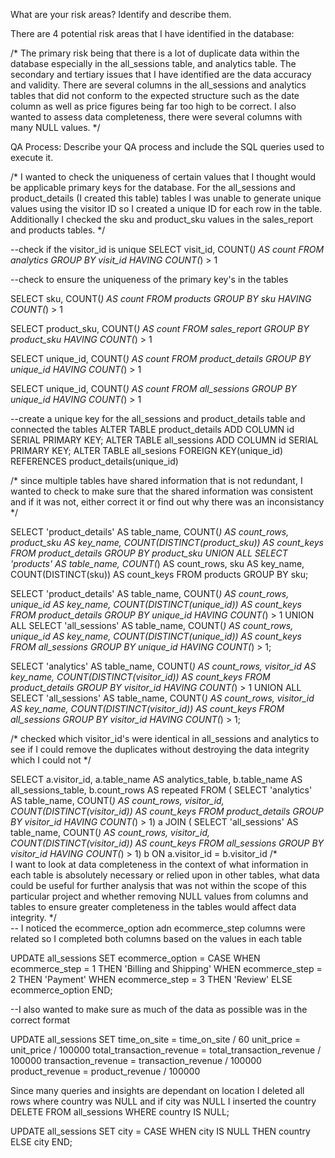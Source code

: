 What are your risk areas? Identify and describe them.

There are 4 potential risk areas that I have identified in the database:

/*
The primary risk being that there is a lot of duplicate data within the database especially in the all_sessions table, and analytics table. The secondary and tertiary issues that I have identified are the data accuracy and validity. There are several columns in the all_sessions and analytics tables that did not conform to the expected structure such as the date column as well as price figures being far too high to be correct. I also wanted to assess data completeness, there were several columns with many NULL values. 
*/


QA Process:
Describe your QA process and include the SQL queries used to execute it.

/*
I wanted to check the uniqueness of certain values that I thought would be applicable primary keys for the database. 
For the all_sessions and product_details (I created this table) tables I was unable to generate unique values using the visitor ID so I created a unique ID for each row in the table. Additionally I checked the sku and product_sku values in the sales_report and products tables. 
*/

--check if the visitor_id is unique
SELECT visit_id, COUNT(*) AS count 
FROM analytics 
GROUP BY visit_id
HAVING COUNT(*) > 1

--check to ensure the uniqueness of the primary key's in the tables

SELECT sku, COUNT(*) AS count 
FROM products
GROUP BY sku
HAVING COUNT(*) > 1

SELECT product_sku, COUNT(*) AS count 
FROM sales_report
GROUP BY product_sku
HAVING COUNT(*) > 1

SELECT unique_id, COUNT(*) AS count 
FROM product_details
GROUP BY unique_id
HAVING COUNT(*) > 1

SELECT unique_id, COUNT(*) AS count 
FROM all_sessions
GROUP BY unique_id
HAVING COUNT(*) > 1

--create a unique key for the all_sessions and product_details table and connected the tables 
ALTER TABLE product_details ADD COLUMN id SERIAL PRIMARY KEY;
ALTER TABLE all_sessions ADD COLUMN id SERIAL PRIMARY KEY;
ALTER TABLE all_sesions FOREIGN KEY(unique_id) REFERENCES product_details(unique_id)

/*
since multiple tables have shared information that is not redundant, I wanted to check to make sure that the shared information was consistent and if it was not, either correct it or find out why there was an inconsistancy
*/

SELECT 'product_details' AS table_name,
	   COUNT(*) AS count_rows, 
	   product_sku AS key_name,
	   COUNT(DISTINCT(product_sku)) AS count_keys
FROM product_details
GROUP BY product_sku
UNION ALL
SELECT 'products' AS table_name,
	   COUNT(*) AS count_rows, 
	   sku AS key_name,
	   COUNT(DISTINCT(sku)) AS count_keys
FROM products
GROUP BY sku;


SELECT 'product_details' AS table_name,
	   COUNT(*) AS count_rows, 
	   unique_id AS key_name,
	   COUNT(DISTINCT(unique_id)) AS count_keys
FROM product_details
GROUP BY unique_id
HAVING COUNT(*) > 1
UNION ALL
SELECT 'all_sessions' AS table_name,
	   COUNT(*) AS count_rows, 
	   unique_id AS key_name,
	   COUNT(DISTINCT(unique_id)) AS count_keys
FROM all_sessions
GROUP BY unique_id
HAVING COUNT(*) > 1;


SELECT 'analytics' AS table_name,
	   COUNT(*) AS count_rows, 
	   visitor_id AS key_name,
	   COUNT(DISTINCT(visitor_id)) AS count_keys
FROM product_details
GROUP BY visitor_id
HAVING COUNT(*) > 1
UNION ALL
SELECT 'all_sessions' AS table_name,
	   COUNT(*) AS count_rows, 
	   visitor_id AS key_name,
	   COUNT(DISTINCT(visitor_id)) AS count_keys
FROM all_sessions
GROUP BY visitor_id
HAVING COUNT(*) > 1;

/*
checked which visitor_id's were identical in all_sessions and analytics to see if I could remove the duplicates without destroying the data integrity which I could not
*/

SELECT a.visitor_id, a.table_name AS analytics_table, b.table_name AS all_sessions_table, b.count_rows AS repeated
	FROM (
		SELECT 'analytics' AS table_name,
			   COUNT(*) AS count_rows, 
			   visitor_id,
			   COUNT(DISTINCT(visitor_id)) AS count_keys
		FROM product_details
		GROUP BY visitor_id
		HAVING COUNT(*) > 1) a
	JOIN (
		SELECT 'all_sessions' AS table_name,
			   COUNT(*) AS count_rows, 
			   visitor_id,
			   COUNT(DISTINCT(visitor_id)) AS count_keys
		FROM all_sessions
		GROUP BY visitor_id
		HAVING COUNT(*) > 1) b
	ON a.visitor_id = b.visitor_id
/*  
I want to look at data completeness in the context of what information in each table is absolutely necessary or relied upon in other tables, what data could be useful for further analysis that was not within the scope of this particular project and whether removing NULL values from columns and tables to ensure greater completeness in the tables would affect data integrity. 
*/  
-- I noticed the ecommerce_option adn ecommerce_step columns were related so I completed both columns based on the values in each table

UPDATE all_sessions
SET ecommerce_option = 
	CASE
		WHEN ecommerce_step = 1 THEN 'Billing and Shipping'
		WHEN ecommerce_step = 2 THEN 'Payment'
		WHEN ecommerce_step = 3 THEN 'Review'
		ELSE ecommerce_option
	END;
	


--I also wanted to make sure as much of the data as possible was in the correct format

UPDATE all_sessions
SET time_on_site = time_on_site / 60
    unit_price = unit_price / 100000
    total_transaction_revenue = total_transaction_revenue / 100000
    transaction_revenue = transaction_revenue / 100000
    product_revenue = product_revenue / 100000
	
Since many queries and insights are dependant on location I deleted all rows where country was NULL and if city was NULL I inserted the country
DELETE FROM all_sessions WHERE country IS NULL;

UPDATE all_sessions
SET city = 
	CASE
	    WHEN city IS NULL THEN country
	    ELSE city
	END;

  
  




